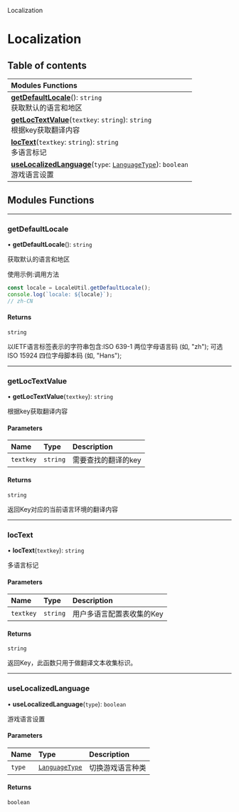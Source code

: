 Localization

# Localization <Badge type="tip" text="Groups" /> <Score text="Localization" />

## Table of contents
| Modules Functions |
| :-----|
| **[getDefaultLocale](Localization.Localization.md#getdefaultlocale)**(): `string` <br> 获取默认的语言和地区|
| **[getLocTextValue](Localization.Localization.md#getloctextvalue)**(`textkey`: `string`): `string` <br> 根据key获取翻译内容|
| **[locText](Localization.Localization.md#loctext)**(`textkey`: `string`): `string` <br> 多语言标记|
| **[useLocalizedLanguage](Localization.Localization.md#uselocalizedlanguage)**(`type`: [`LanguageType`](../enums/Type.LanguageType.md)): `boolean` <br> 游戏语言设置|


## Modules Functions


___

### getDefaultLocale <Score text="getDefaultLocale" /> 

• **getDefaultLocale**(): `string` 

获取默认的语言和地区


使用示例:调用方法
```ts
const locale = LocaleUtil.getDefaultLocale();
console.log(`locale: ${locale}`);
// zh-CN
```

#### Returns

`string`

以IETF语言标签表示的字符串包含:ISO 639-1 两位字母语言码 (如, "zh");
可选ISO 15924 四位字母脚本码 (如, "Hans");
___

### getLocTextValue <Score text="getLocTextValue" /> 

• **getLocTextValue**(`textkey`): `string` 

根据key获取翻译内容


#### Parameters

| Name | Type | Description |
| :------ | :------ | :------ |
| `textkey` | `string` | 需要查找的翻译的key |

#### Returns

`string`

返回Key对应的当前语言环境的翻译内容
___

### locText <Score text="locText" /> 

• **locText**(`textkey`): `string` 

多语言标记


#### Parameters

| Name | Type | Description |
| :------ | :------ | :------ |
| `textkey` | `string` | 用户多语言配置表收集的Key |

#### Returns

`string`

返回Key，此函数只用于做翻译文本收集标识。
___

### useLocalizedLanguage <Score text="useLocalizedLanguage" /> 

• **useLocalizedLanguage**(`type`): `boolean` 

游戏语言设置


#### Parameters

| Name | Type | Description |
| :------ | :------ | :------ |
| `type` | [`LanguageType`](../enums/Type.LanguageType.md) | 切换游戏语言种类 |

#### Returns

`boolean`

